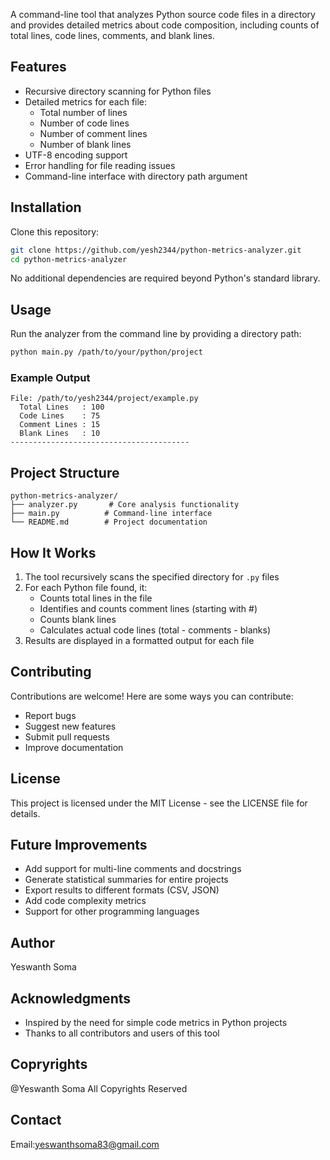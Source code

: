 
A command-line tool that analyzes Python source code files in a directory and provides detailed metrics about code composition, including counts of total lines, code lines, comments, and blank lines.

## Features

- Recursive directory scanning for Python files
- Detailed metrics for each file:
  - Total number of lines
  - Number of code lines
  - Number of comment lines
  - Number of blank lines
- UTF-8 encoding support
- Error handling for file reading issues
- Command-line interface with directory path argument

## Installation

Clone this repository:

```bash
git clone https://github.com/yesh2344/python-metrics-analyzer.git
cd python-metrics-analyzer
```

No additional dependencies are required beyond Python's standard library.

## Usage

Run the analyzer from the command line by providing a directory path:

```bash
python main.py /path/to/your/python/project
```

### Example Output

```
File: /path/to/yesh2344/project/example.py
  Total Lines   : 100
  Code Lines    : 75
  Comment Lines : 15
  Blank Lines   : 10
----------------------------------------
```

## Project Structure

```
python-metrics-analyzer/
├── analyzer.py       # Core analysis functionality
├── main.py          # Command-line interface
└── README.md        # Project documentation
```

## How It Works

1. The tool recursively scans the specified directory for `.py` files
2. For each Python file found, it:
   - Counts total lines in the file
   - Identifies and counts comment lines (starting with #)
   - Counts blank lines
   - Calculates actual code lines (total - comments - blanks)
3. Results are displayed in a formatted output for each file

## Contributing

Contributions are welcome! Here are some ways you can contribute:

- Report bugs
- Suggest new features
- Submit pull requests
- Improve documentation

## License

This project is licensed under the MIT License - see the LICENSE file for details.

## Future Improvements

- Add support for multi-line comments and docstrings
- Generate statistical summaries for entire projects
- Export results to different formats (CSV, JSON)
- Add code complexity metrics
- Support for other programming languages

## Author

Yeswanth Soma

## Acknowledgments

- Inspired by the need for simple code metrics in Python projects
- Thanks to all contributors and users of this tool

## Copryrights

@Yeswanth Soma
All Copyrights Reserved 

## Contact

Email:yeswanthsoma83@gmail.com
